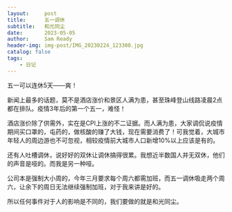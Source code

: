 ```yaml
---
layout:     post
title:      五一调休
subtitle:   和光同尘
date:       2023-05-05
author:     Sam Ready
header-img: img-post/IMG_20230224_123300.jpg
catalog: false
tags:
    - 日记
---
```


五一可以连休5天——爽！

新闻上最多的话题，莫不是酒店涨价和景区人满为患，甚至珠峰登山线路凌晨2点都在排队。疫情3年后的第一个五一，难怪！

酒店涨价除了供需外，实在是CPI上涨的不二证据。而人满为患，大家调侃说疫情期间买口罩的，屯药的，做核酸的赚了大钱，现在需要消费了！可我觉着，大城市年轻人的周边游也不可忽视，相较疫情前大城市人口新增10%以上应该是有的。

还有人吐槽调休，说好好的双休让调休搞得很累。我想近半数国人并无双休，他们的声音是哑的。而我是另一种哑。

公司本是强制大小周的，今年三月要求每个周六都需加班，而五一调休吸走两个周六，让余下的周日无法继续强制加班，对于我来讲是好的。

所以任何事件对于人的影响是不同的，我们要做的就是和光同尘。